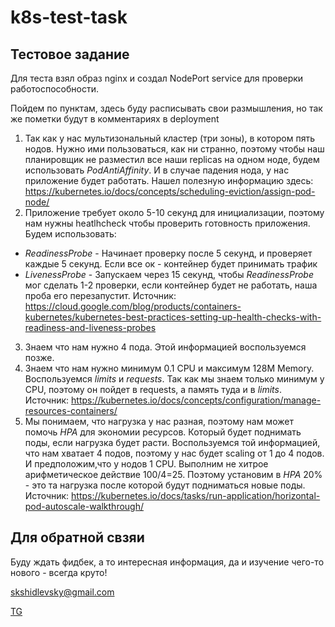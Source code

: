 # k8s-test-task

## Тестовое задание
Для теста взял образ  nginx и создал NodePort service для проверки работоспособности.

Пойдем по пунктам, здесь буду расписывать свои размышления, но так же пометки будут в комментариях в deployment
1. Так как у нас мультизональный кластер (три зоны), в котором пять нодов. Нужно ими пользоваться, как ни странно, поэтому чтобы наш планировщик не разместил все наши replicas на одном ноде, будем использовать *PodAntiAffinity*. И в случае падения нода, у нас приложение будет работать.
Нашел полезную информацию здесь:
https://kubernetes.io/docs/concepts/scheduling-eviction/assign-pod-node/
2. Приложение требует около 5-10 секунд для инициализации, поэтому нам нужны heatlhcheck чтобы проверить готовность приложения. Будем использовать:
- *ReadinessProbe* - Начинает проверку после 5 секунд, и проверяет каждые 5 секунд. Если все ок - контейнер будет принимать трафик
- *LivenessProbe* - Запускаем через 15 секунд, чтобы *ReadinessProbe* мог сделать 1-2 проверки, если контейнер будет не работать, наша проба его перезапустит.
Источник: https://cloud.google.com/blog/products/containers-kubernetes/kubernetes-best-practices-setting-up-health-checks-with-readiness-and-liveness-probes
3. Знаем что нам нужно 4 пода. Этой информацией воспользуемся позже.
4. Знаем что нам нужно минимум 0.1 CPU и максимум 128M Memory. Воспользуемся *limits* и *requests*. Так как мы знаем только минимум у CPU, поэтому он пойдет в requests, а память туда и в *limits*.
Источник: https://kubernetes.io/docs/concepts/configuration/manage-resources-containers/
5. Мы понимаем, что нагрузка у нас разная, поэтому нам может помочь *HPA* для экономии ресурсов. Который будет поднимать поды, если нагрузка будет расти. Воспользуемся той информацией, что нам хватает 4 подов, поэтому у нас будет scaling от 1 до 4 подов. И предположим,что у нодов 1 CPU. Выполним не хитрое арифметическое действие 100/4=25. Поэтому установим в *HPA* 20% - это та нагрузка после которой будут подниматься новые поды.
Источник: https://kubernetes.io/docs/tasks/run-application/horizontal-pod-autoscale-walkthrough/


## Для обратной свзяи
Буду ждать фидбек, а то интересная информация, да и изучение чего-то нового - всегда круто!

skshidlevsky@gmail.com

[TG](https://t.me/skshidl) 





